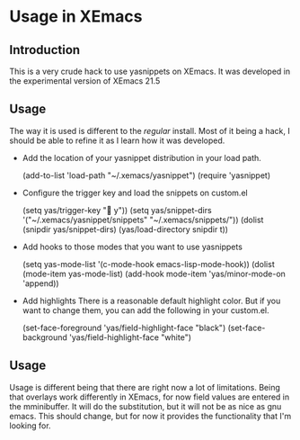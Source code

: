 # Usage in XEmacs
## Introduction

This is a very crude hack to use yasnippets on XEmacs. It was developed
in the experimental version of XEmacs 21.5

## Usage
The way it is used is different to the *regular* install. Most of it
being a hack, I should be able to refine it as I learn how it was
developed.

*  Add the location of your yasnippet distribution in your load path.

    (add-to-list 'load-path "~/.xemacs/yasnippet")
    (require 'yasnippet)

*  Configure the trigger key and load the snippets on custom.el

    (setq yas/trigger-key " y"))
    (setq yas/snippet-dirs '("~/.xemacs/yasnippet/snippets" "~/.xemacs/snippets/"))
    (dolist (snipdir yas/snippet-dirs)
      (yas/load-directory snipdir t))

*  Add hooks to those modes that you want to use yasnippets

     (setq yas-mode-list '(c-mode-hook
                      emacs-lisp-mode-hook))
     (dolist (mode-item yas-mode-list)
        (add-hook mode-item
              'yas/minor-mode-on
              'append))


* Add highlights
  There is a reasonable default highlight color. But if you want to
  change them, you can add the following in your custom.el.

     (set-face-foreground 
         'yas/field-highlight-face "black") 
     (set-face-background 
         'yas/field-highlight-face "white") 


## Usage 

Usage is different being that there are right now a lot of
limitations. Being that overlays work differently in XEmacs, for now
field values are entered in the mminibuffer. It will do the
substitution, but it will not be as nice as gnu emacs. This should
change, but for now it provides the functionality that I'm looking for.